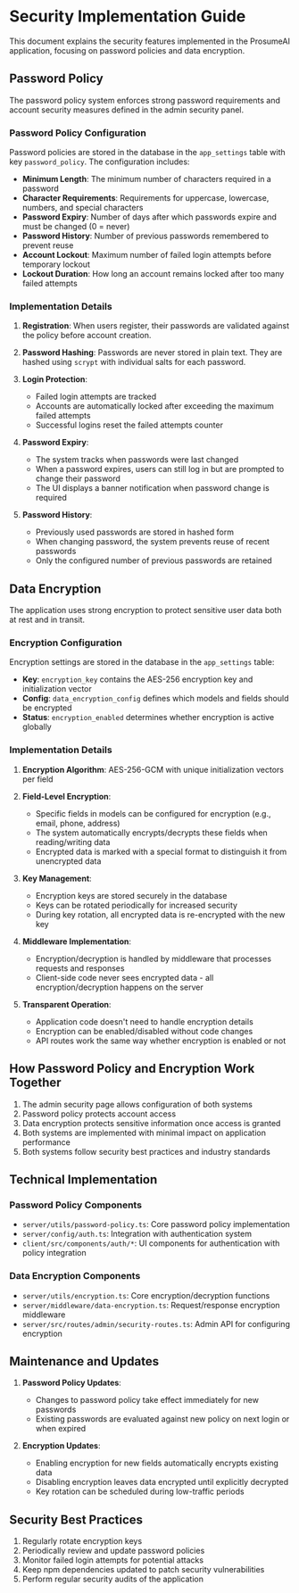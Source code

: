 # Security Implementation Guide

This document explains the security features implemented in the ProsumeAI application, focusing on password policies and data encryption.

## Password Policy

The password policy system enforces strong password requirements and account security measures defined in the admin security panel.

### Password Policy Configuration

Password policies are stored in the database in the `app_settings` table with key `password_policy`. The configuration includes:

- **Minimum Length**: The minimum number of characters required in a password
- **Character Requirements**: Requirements for uppercase, lowercase, numbers, and special characters
- **Password Expiry**: Number of days after which passwords expire and must be changed (0 = never)
- **Password History**: Number of previous passwords remembered to prevent reuse 
- **Account Lockout**: Maximum number of failed login attempts before temporary lockout
- **Lockout Duration**: How long an account remains locked after too many failed attempts

### Implementation Details

1. **Registration**: When users register, their passwords are validated against the policy before account creation.

2. **Password Hashing**: Passwords are never stored in plain text. They are hashed using `scrypt` with individual salts for each password.

3. **Login Protection**:
   - Failed login attempts are tracked
   - Accounts are automatically locked after exceeding the maximum failed attempts
   - Successful logins reset the failed attempts counter

4. **Password Expiry**:
   - The system tracks when passwords were last changed
   - When a password expires, users can still log in but are prompted to change their password
   - The UI displays a banner notification when password change is required

5. **Password History**:
   - Previously used passwords are stored in hashed form
   - When changing password, the system prevents reuse of recent passwords
   - Only the configured number of previous passwords are retained

## Data Encryption

The application uses strong encryption to protect sensitive user data both at rest and in transit.

### Encryption Configuration

Encryption settings are stored in the database in the `app_settings` table:

- **Key**: `encryption_key` contains the AES-256 encryption key and initialization vector
- **Config**: `data_encryption_config` defines which models and fields should be encrypted
- **Status**: `encryption_enabled` determines whether encryption is active globally

### Implementation Details

1. **Encryption Algorithm**: AES-256-GCM with unique initialization vectors per field

2. **Field-Level Encryption**:
   - Specific fields in models can be configured for encryption (e.g., email, phone, address)
   - The system automatically encrypts/decrypts these fields when reading/writing data
   - Encrypted data is marked with a special format to distinguish it from unencrypted data

3. **Key Management**:
   - Encryption keys are stored securely in the database
   - Keys can be rotated periodically for increased security
   - During key rotation, all encrypted data is re-encrypted with the new key

4. **Middleware Implementation**:
   - Encryption/decryption is handled by middleware that processes requests and responses
   - Client-side code never sees encrypted data - all encryption/decryption happens on the server

5. **Transparent Operation**:
   - Application code doesn't need to handle encryption details
   - Encryption can be enabled/disabled without code changes
   - API routes work the same way whether encryption is enabled or not

## How Password Policy and Encryption Work Together

1. The admin security page allows configuration of both systems
2. Password policy protects account access
3. Data encryption protects sensitive information once access is granted
4. Both systems are implemented with minimal impact on application performance
5. Both systems follow security best practices and industry standards

## Technical Implementation

### Password Policy Components

- `server/utils/password-policy.ts`: Core password policy implementation
- `server/config/auth.ts`: Integration with authentication system
- `client/src/components/auth/*`: UI components for authentication with policy integration

### Data Encryption Components

- `server/utils/encryption.ts`: Core encryption/decryption functions
- `server/middleware/data-encryption.ts`: Request/response encryption middleware
- `server/src/routes/admin/security-routes.ts`: Admin API for configuring encryption

## Maintenance and Updates

1. **Password Policy Updates**:
   - Changes to password policy take effect immediately for new passwords
   - Existing passwords are evaluated against new policy on next login or when expired

2. **Encryption Updates**:
   - Enabling encryption for new fields automatically encrypts existing data
   - Disabling encryption leaves data encrypted until explicitly decrypted
   - Key rotation can be scheduled during low-traffic periods

## Security Best Practices

1. Regularly rotate encryption keys
2. Periodically review and update password policies
3. Monitor failed login attempts for potential attacks
4. Keep npm dependencies updated to patch security vulnerabilities 
5. Perform regular security audits of the application 